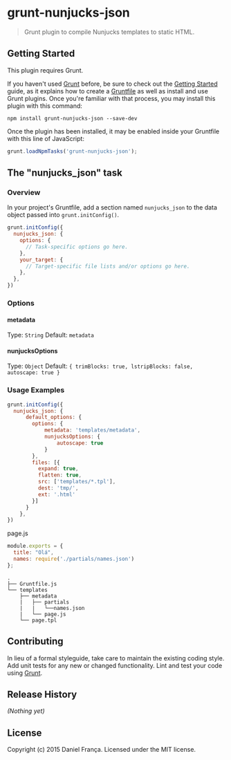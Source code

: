 # grunt-nunjucks-json

> Grunt plugin to compile Nunjucks templates to static HTML.

## Getting Started
This plugin requires Grunt.

If you haven't used [Grunt](http://gruntjs.com/) before, be sure to check out the [Getting Started](http://gruntjs.com/getting-started) guide, as it explains how to create a [Gruntfile](http://gruntjs.com/sample-gruntfile) as well as install and use Grunt plugins. Once you're familiar with that process, you may install this plugin with this command:

```shell
npm install grunt-nunjucks-json --save-dev
```

Once the plugin has been installed, it may be enabled inside your Gruntfile with this line of JavaScript:

```js
grunt.loadNpmTasks('grunt-nunjucks-json');
```

## The "nunjucks_json" task

### Overview
In your project's Gruntfile, add a section named `nunjucks_json` to the data object passed into `grunt.initConfig()`.

```js
grunt.initConfig({
  nunjucks_json: {
    options: {
      // Task-specific options go here.
    },
    your_target: {
      // Target-specific file lists and/or options go here.
    },
  },
})
```

### Options

#### metadata
Type: `String`
Default: `metadata`

#### nunjucksOptions
Type: `Object`
Default: `{
                trimBlocks: true,
                lstripBlocks: false,
                autoscape: true
            }`


### Usage Examples

```js
grunt.initConfig({
  nunjucks_json: {
      default_options: {
        options: {
            metadata: 'templates/metadata',
            nunjucksOptions: {
                autoscape: true
            }
        },
        files: [{
          expand: true,
          flatten: true,
          src: ['templates/*.tpl'],
          dest: 'tmp/',
          ext: '.html'
        }]
      }
    },
})
```
page.js
```js
module.exports = {
  title: "Olá",
  names: require('./partials/names.json')
};
```

```shell
.
├── Gruntfile.js
└── templates
    ├── metadata
    |   ├── partials
    |   |   └──names.json
    |   └── page.js
    └── page.tpl
```


## Contributing
In lieu of a formal styleguide, take care to maintain the existing coding style. Add unit tests for any new or changed functionality. Lint and test your code using [Grunt](http://gruntjs.com/).

## Release History
_(Nothing yet)_

## License
Copyright (c) 2015 Daniel França. Licensed under the MIT license.
